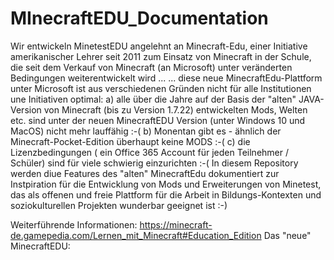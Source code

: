 # MInecraftEDU_Documentation
Wir entwickeln MinetestEDU angelehnt an Minecraft-Edu, einer Initiative amerikanischer Lehrer seit 2011 zum Einsatz von Minecraft in der Schule, die seit dem Verkauf von Minecraft (an Microsoft) unter veränderten Bedingungen weiterentwickelt wird ...
... diese neue MinecraftEdu-Plattform unter Microsoft ist aus verschiedenen Gründen nicht für alle Institutionen une Initiativen optimal:
a) alle über die Jahre auf der Basis der "alten" JAVA-Version von Minecraft (bis zu Version 1.7.22) entwickelten Mods, Welten etc. sind unter der neuen MinecraftEDU Version (unter Windows 10 und MacOS) nicht mehr lauffähig :-(
b) Monentan gibt es - ähnlich der Minecraft-Pocket-Edition überhaupt keine MODS :-(
c) die Lizenzbedingungen ( ein Office 365 Account für jeden Teilnehmer / Schüler) sind für viele schwierig einzurichten :-(
In diesem Repository werden diue Features des "alten" MinecraftEdu dokumentiert zur Instpiration für die Entwicklung von Mods und Erweiterungen von Minetest, das als offenen und freie Plattform für die Arbeit in Bildungs-Kontexten und soziokulturellen Projekten wunderbar geeignet ist :-)

Weiterführende Informationen: https://minecraft-de.gamepedia.com/Lernen_mit_Minecraft#Education_Edition
Das "neue" MinecraftEDU: 
